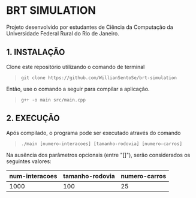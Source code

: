 # BRT SIMULATION
Projeto desenvolvido por estudantes de Ciência da Computação da Universidade Federal Rural do Rio de Janeiro.

## 1. INSTALAÇÃO
Clone este repositório utilizando o comando de terminal

> ``git clone https://github.com/WillianSentoSe/brt-simulation``

Então, use o comando a seguir para compilar a aplicação.

> ``g++ -o main src/main.cpp``

## 2. EXECUÇÃO
Após compilado, o programa pode ser executado através do comando 

> ``./main [numero-interacoes] [tamanho-rodovia] [numero-carros]``

Na ausência dos parâmetros opcionais (entre "[]"), serão considerados os seguintes valores:

| num-interacoes | tamanho-rodovia | numero-carros |
| -------------- | --------------- | ------------- |
| 1000 | 100 | 25 |
